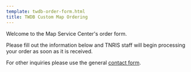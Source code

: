 ```yaml
---
template: twdb-order-form.html
title: TWDB Custom Map Ordering
---
```

Welcome to the Map Service Center's order form.

Please fill out the information below and TNRIS staff will begin processing your order as soon as it is received.

For other inquiries please use the general [contact form](contact).